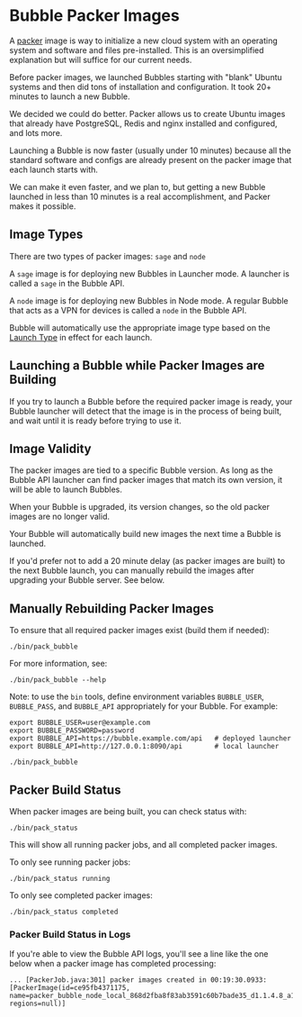 # Bubble Packer Images
A [packer](https://packer.io) image is way to initialize a new cloud system with an operating system and
software and files pre-installed. This is an oversimplified explanation but will suffice for our current needs.
 
Before packer images, we launched Bubbles starting with "blank" Ubuntu systems and then did
tons of installation and configuration. It took 20+ minutes to launch a new Bubble.

We decided we could do better. Packer allows us to create Ubuntu images that already have 
PostgreSQL, Redis and nginx installed and configured, and lots more.

Launching a Bubble is now faster (usually under 10 minutes) because all the standard software
and configs are already present on the packer image that each launch starts with.

We can make it even faster, and we plan to, but getting a new Bubble launched in less than 10 minutes
is a real accomplishment, and Packer makes it possible. 

## Image Types
There are two types of packer images: `sage` and `node`

A `sage` image is for deploying new Bubbles in Launcher mode. A launcher is called a `sage` in the Bubble API.

A `node` image is for deploying new Bubbles in Node mode. A regular Bubble that acts as a VPN for devices is called a `node` in the Bubble API.

Bubble will automatically use the appropriate image type based on the [Launch Type](launch-types.md)
in effect for each launch.

## Launching a Bubble while Packer Images are Building
If you try to launch a Bubble before the required packer image is ready,
your Bubble launcher will detect that the image is in the process of being built,
and wait until it is ready before trying to use it.

## Image Validity
The packer images are tied to a specific Bubble version. As long as the Bubble API launcher can find packer images
that match its own version, it will be able to launch Bubbles.

When your Bubble is upgraded, its version changes, so the old packer images are no longer valid.

Your Bubble will automatically build new images the next time a Bubble is launched.

If you'd prefer not to add a 20 minute delay (as packer images are built) to the next Bubble launch, you
can manually rebuild the images after upgrading your Bubble server. See below.

## Manually Rebuilding Packer Images
To ensure that all required packer images exist (build them if needed):
 
    ./bin/pack_bubble

For more information, see:

    ./bin/pack_bubble --help

Note: to use the `bin` tools, define environment variables `BUBBLE_USER`, `BUBBLE_PASS`, and `BUBBLE_API`
appropriately for your Bubble. For example:

    export BUBBLE_USER=user@example.com
    export BUBBLE_PASSWORD=password
    export BUBBLE_API=https://bubble.example.com/api   # deployed launcher
    export BUBBLE_API=http://127.0.0.1:8090/api        # local launcher

    ./bin/pack_bubble

## Packer Build Status
When packer images are being built, you can check status with:

    ./bin/pack_status

This will show all running packer jobs, and all completed packer images.

To only see running packer jobs:

    ./bin/pack_status running

To only see completed packer images:

    ./bin/pack_status completed

### Packer Build Status in Logs
If you're able to view the Bubble API logs, you'll see a line like the one below when a packer
image has completed processing:

    ... [PackerJob.java:301] packer images created in 00:19:30.0933: [PackerImage(id=ce95fb4371175, name=packer_bubble_node_local_868d2fba8f83ab3591c60b7bade35_d1.1.4.8_a1.1.4.10_m1.1.4.21_1.4.20_20201117153449, regions=null)]
